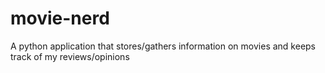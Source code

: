 # movie-nerd
A python application that stores/gathers information on movies and keeps track of my reviews/opinions
